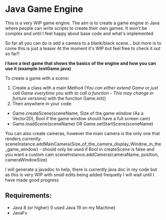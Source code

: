 # Java Game Engine

This is a very WIP game engine. The aim is to create a game engine in Java where people can write scripts to create their own games. 
It won't be complex and until I feel happy about base code and what's implemented

So far all you can do is add a camera to a blank/black scene... but more is to come this is just a teaser
At the moment it's WIP but feel free to check it out so far!!

__I have a test game that shows the basics of the engine and how you can use it (example.testGame.java)__

To create a game with a scene:
1) Create a class with a main Method *(You can either extend Game or just call Game everytime you with to call a function - This may change in furture versions)* with the function Game.init()
2) Then anywhere in your code:
- Game.createScene(sceneName, Size of the game window (As a Vector2D), Bool if the game window should have a full screen cam)
- Game.loadScene(sceneName)
OR
Game.setStartScene(sceneName)

You can also create cameras, however the main camera is the only one that renders currently:
sceneInstance.addMainCamera(Size_of_the_camera_display_Window_in_the_game_window) - should only be used if Bool in createScene is false and you want a custom cam
sceneInstance.addCamera(cameraName, position, cameraWindowSize)

I will generate a javadoc to help, there is currently java doc in my code but as this is very WIP with small edits being added frequetly I will wait until I have made good progress

**Requirements:**
-
- Java 8 (or higher)  {I used Java 19 on my Machine}
- JavaFx
